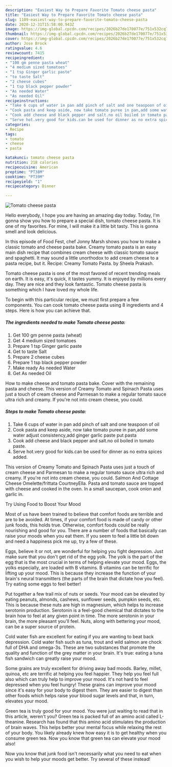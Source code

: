 ```yaml
---
description: "Easiest Way to Prepare Favorite Tomato cheese pasta"
title: "Easiest Way to Prepare Favorite Tomato cheese pasta"
slug: 1109-easiest-way-to-prepare-favorite-tomato-cheese-pasta
date: 2020-12-31T15:58:00.943Z
image: https://img-global.cpcdn.com/recipes/2026b27de170077e/751x532cq70/tomato-cheese-pasta-recipe-main-photo.jpg
thumbnail: https://img-global.cpcdn.com/recipes/2026b27de170077e/751x532cq70/tomato-cheese-pasta-recipe-main-photo.jpg
cover: https://img-global.cpcdn.com/recipes/2026b27de170077e/751x532cq70/tomato-cheese-pasta-recipe-main-photo.jpg
author: Jose Brock
ratingvalue: 4.6
reviewcount: 7415
recipeingredient:
- "100 gm penne pasta wheat"
- "4 medium sized tomatoes"
- "1 tsp Ginger garlic paste"
- "to taste Salt"
- "2 cheese cubes"
- "1 tsp black pepper powder"
- "As needed Water"
- "As needed Oil"
recipeinstructions:
- "Take 6 cups of water in pan add pinch of salt and one teaspoon of oil"
- "Cook pasta and keep aside, now take tomato puree in pan,add some water adjust consistency,add ginger garlic paste put pasta"
- "Cook add cheese and black pepper and salt.no oil boiled in tomato paste."
- "Serve hot.very good for kids.can be used for dinner as no extra spices added."
categories:
- Recipe
tags:
- tomato
- cheese
- pasta

katakunci: tomato cheese pasta 
nutrition: 218 calories
recipecuisine: American
preptime: "PT38M"
cooktime: "PT39M"
recipeyield: "1"
recipecategory: Dinner

---
```



![Tomato cheese pasta](https://img-global.cpcdn.com/recipes/2026b27de170077e/751x532cq70/tomato-cheese-pasta-recipe-main-photo.jpg)

Hello everybody, I hope you are having an amazing day today. Today, I'm gonna show you how to prepare a special dish, tomato cheese pasta. It is one of my favorites. For mine, I will make it a little bit tasty. This is gonna smell and look delicious.

In this episode of Food Fest, chef Jonny Marsh shows you how to make a classic tomato and cheese pasta bake. Creamy tomato pasta is an easy main dish recipe that combines cream cheese with classic tomato sauce and spaghetti. It may sound a little unorthodox to add cream cheese to a pasta recipe, but it. Recipe: Creamy Tomato Pasta. by Sheela Prakash.

Tomato cheese pasta is one of the most favored of recent trending meals on earth. It is easy, it's quick, it tastes yummy. It is enjoyed by millions every day. They are nice and they look fantastic. Tomato cheese pasta is something which I have loved my whole life.


To begin with this particular recipe, we must first prepare a few components. You can cook tomato cheese pasta using 8 ingredients and 4 steps. Here is how you can achieve that.

<!--inarticleads1-->

##### The ingredients needed to make Tomato cheese pasta:

1. Get 100 gm penne pasta (wheat)
1. Get 4 medium sized tomatoes
1. Prepare 1 tsp Ginger garlic paste
1. Get to taste Salt
1. Prepare 2 cheese cubes
1. Prepare 1 tsp black pepper powder
1. Make ready As needed Water
1. Get As needed Oil


How to make cheese and tomato pasta bake. Cover with the remaining pasta and cheese. This version of Creamy Tomato and Spinach Pasta uses just a touch of cream cheese and Parmesan to make a regular tomato sauce ultra rich and creamy. If you&#39;re not into cream cheese, you could. 

<!--inarticleads2-->

##### Steps to make Tomato cheese pasta:

1. Take 6 cups of water in pan add pinch of salt and one teaspoon of oil
1. Cook pasta and keep aside, now take tomato puree in pan,add some water adjust consistency,add ginger garlic paste put pasta
1. Cook add cheese and black pepper and salt.no oil boiled in tomato paste.
1. Serve hot.very good for kids.can be used for dinner as no extra spices added.


This version of Creamy Tomato and Spinach Pasta uses just a touch of cream cheese and Parmesan to make a regular tomato sauce ultra rich and creamy. If you&#39;re not into cream cheese, you could. Salmon And Cottage Cheese Omelette/frittata CourtneyElla. Pasta and tomato sauce are topped with cheese and cooked in the oven. In a small saucepan, cook onion and garlic in. 

Try Using Food to Boost Your Mood


Most of us have been trained to believe that comfort foods are terrible and are to be avoided. At times, if your comfort food is made of candy or other junk foods, this holds true. Otherwise, comfort foods could be really nourishing and good for you. There are a number of foods that basically can raise your moods when you eat them. If you seem to feel a little bit down and need a happiness pick me up, try a few of these.

Eggs, believe it or not, are wonderful for helping you fight depression. Just make sure that you don't get rid of the egg yolk. The yolk is the part of the egg that is the most crucial in terms of helping elevate your mood. Eggs, the yolks especially, are loaded with B vitamins. B vitamins can be terrific for lifting up your mood. This is because they increase the function of your brain's neural transmitters (the parts of the brain that dictate how you feel). Try eating some eggs to feel better!

Put together a few trail mix of nuts or seeds. Your mood can be elevated by eating peanuts, almonds, cashews, sunflower seeds, pumpkin seeds, etc. This is because these nuts are high in magnesium, which helps to increase serotonin production. Serotonin is a feel-good chemical that dictates to the brain how to feel at any given point in time. The more serotonin in your brain, the more pleasant you'll feel. Nuts, along with bettering your mood, can be a super source of protein.

Cold water fish are excellent for eating if you are wanting to beat back depression. Cold water fish such as tuna, trout and wild salmon are chock full of DHA and omega-3s. These are two substances that promote the quality and function of the grey matter in your brain. It's true: eating a tuna fish sandwich can greatly raise your mood. 

Some grains are truly excellent for driving away bad moods. Barley, millet, quinoa, etc are terrific at helping you feel happier. They help you feel full also which can truly help to improve your mood. It's not hard to feel depressed when you feel hungry! These grains can improve your mood since it's easy for your body to digest them. They are easier to digest than other foods which helps raise your blood sugar levels and that, in turn, elevates your mood.

Green tea is truly good for your mood. You were just waiting to read that in this article, weren't you? Green tea is packed full of an amino acid called L-theanine. Research has found that this amino acid stimulates the production of brain waves. This helps better your mental focus while relaxing the rest of your body. You likely already knew how easy it is to get healthy when you consume green tea. Now you know that green tea can elevate your mood also!

Now you know that junk food isn't necessarily what you need to eat when you wish to help your moods get better. Try several of these instead!


